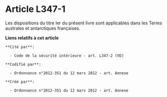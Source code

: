 # Article L347-1

Les dispositions du titre Ier du présent livre sont applicables dans les Terres australes et antarctiques françaises.

**Liens relatifs à cet article**

	**Cité par**:

	  - Code de la sécurité intérieure - art. L347-2 (VD)

	**Codifié par**:

	  - Ordonnance n°2012-351 du 12 mars 2012 - art. Annexe

	**Créé par**:

	  - Ordonnance n°2012-351 du 12 mars 2012 - art. Annexe
